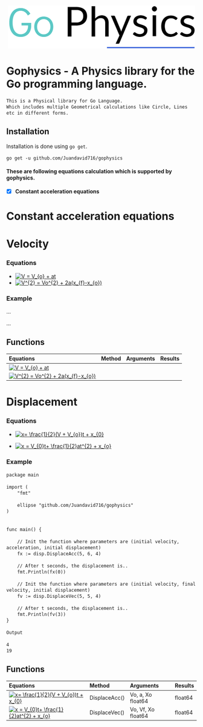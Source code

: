 <p align="center"><img src="https://github.com/Juandavid716/gophysics/blob/master/logo.png"></p>

# Gophysics - A Physics library for the Go programming language.

```
This is a Physical library for Go Language.
Which includes multiple Geometrical calculations like Circle, Lines etc in different forms.
```
## Installation

Installation is done using `go get`.
```
go get -u github.com/Juandavid716/gophysics
```

#### These are following equations calculation which is supported by gophysics.
- [x]  **Constant acceleration equations**



# Constant acceleration equations

# Velocity

### Equations



* <a href="https://www.codecogs.com/eqnedit.php?latex=V&space;=&space;V_{o}&space;&plus;&space;at" target="_blank"><img src="https://latex.codecogs.com/gif.latex?V&space;=&space;V_{o}&space;&plus;&space;at" title="V = V_{o} + at" /></a>
* <a href="https://www.codecogs.com/eqnedit.php?latex=V^{2}&space;=&space;Vo^{2}&space;&plus;&space;2a(x_{f}-x_{o})" target="_blank"><img src="https://latex.codecogs.com/gif.latex?V^{2}&space;=&space;Vo^{2}&space;&plus;&space;2a(x_{f}-x_{o})" title="V^{2} = Vo^{2} + 2a(x_{f}-x_{o})" /></a>

### Example

...


...


## Functions
| Equations                                   | Method                            | Arguments       |  Results | 
| :-------------                         |:-------------                           | :-----            |  :------  | 
| <a href="https://www.codecogs.com/eqnedit.php?latex=V&space;=&space;V_{o}&space;&plus;&space;at" target="_blank"><img src="https://latex.codecogs.com/gif.latex?V&space;=&space;V_{o}&space;&plus;&space;at" title="V = V_{o} + at" /></a>|     |           |     | 
|  <a href="https://www.codecogs.com/eqnedit.php?latex=V^{2}&space;=&space;Vo^{2}&space;&plus;&space;2a(x_{f}-x_{o})" target="_blank"><img src="https://latex.codecogs.com/gif.latex?V^{2}&space;=&space;Vo^{2}&space;&plus;&space;2a(x_{f}-x_{o})" title="V^{2} = Vo^{2} + 2a(x_{f}-x_{o})" /></a>|   |            |   | 


# Displacement 

### Equations
  
* <a href="https://www.codecogs.com/eqnedit.php?latex=x=&space;\frac{1}{2}(V&space;&plus;&space;V_{o})t&space;&plus;&space;x_{0}" target="_blank"><img src="https://latex.codecogs.com/gif.latex?x=&space;\frac{1}{2}(V&space;&plus;&space;V_{o})t&space;&plus;&space;x_{0}" title="x= \frac{1}{2}(V + V_{o})t + x_{0}" /></a>
 
 * <a href="https://www.codecogs.com/eqnedit.php?latex=x&space;=&space;V_{0}t&plus;&space;\frac{1}{2}at^{2}&space;&plus;&space;x_{o}" target="_blank"><img src="https://latex.codecogs.com/gif.latex?x&space;=&space;V_{0}t&plus;&space;\frac{1}{2}at^{2}&space;&plus;&space;x_{o}" title="x = V_{0}t+ \frac{1}{2}at^{2} + x_{o}" /></a>


### Example

```
package main

import (
	"fmt"

	ellipse "github.com/Juandavid716/gophysics"
)


func main() {

	// Init the function where parameters are (initial velocity, acceleration, initial displacement)
	fx := disp.DisplaceAcc(5, 6, 4)

	// After t seconds, the displacement is..
	fmt.Println(fx(0))

	// Init the function where parameters are (initial velocity, final velocity, initial displacement)
	fv := disp.DisplaceVec(5, 5, 4)

	// After t seconds, the displacement is..
	fmt.Println(fv(3))
}

Output

4
19
```


## Functions
| Equations                                   | Method                            | Arguments       |  Results | 
| :-------------                         |:-------------                           | :-----            |  :------  | 
| <a href="https://www.codecogs.com/eqnedit.php?latex=x=&space;\frac{1}{2}(V&space;&plus;&space;V_{o})t&space;&plus;&space;x_{0}" target="_blank"><img src="https://latex.codecogs.com/gif.latex?x=&space;\frac{1}{2}(V&space;&plus;&space;V_{o})t&space;&plus;&space;x_{0}" title="x= \frac{1}{2}(V + V_{o})t + x_{0}" /></a>|  DisplaceAcc()   |     Vo, a, Xo   float64   |   float64  | 
| <a href="https://www.codecogs.com/eqnedit.php?latex=x&space;=&space;V_{0}t&plus;&space;\frac{1}{2}at^{2}&space;&plus;&space;x_{o}" target="_blank"><img src="https://latex.codecogs.com/gif.latex?x&space;=&space;V_{0}t&plus;&space;\frac{1}{2}at^{2}&space;&plus;&space;x_{o}" title="x = V_{0}t+ \frac{1}{2}at^{2} + x_{o}" /></a>|  DisplaceVec() |    Vo, Vf, Xo   float64    | float64  | 

